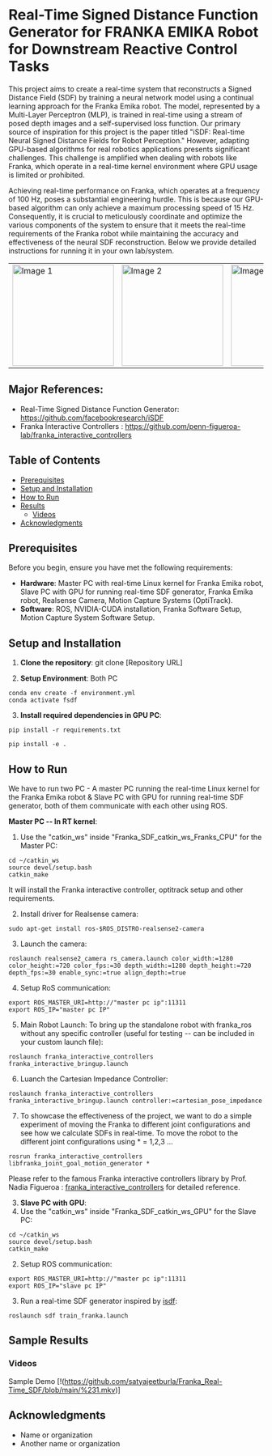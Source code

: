 # Real-Time Signed Distance Function Generator for FRANKA EMIKA Robot for Downstream Reactive Control Tasks
This project aims to create a real-time system that reconstructs a Signed Distance Field (SDF) by training a neural network model using a continual learning approach for the Franka Emika robot. The model, represented by a Multi-Layer Perceptron (MLP), is trained in real-time using a stream of posed depth images and a self-supervised loss function. Our primary source of inspiration for this project is the paper titled "iSDF: Real-time Neural Signed Distance Fields for Robot Perception." However, adapting GPU-based algorithms for real robotics applications presents significant challenges. This challenge is amplified when dealing with robots like Franka, which operate in a real-time kernel environment where GPU usage is limited or prohibited.

Achieving real-time performance on Franka, which operates at a frequency of 100 Hz, poses a substantial engineering hurdle. This is because our GPU-based algorithm can only achieve a maximum processing speed of 15 Hz. Consequently, it is crucial to meticulously coordinate and optimize the various components of the system to ensure that it meets the real-time requirements of the Franka robot while maintaining the accuracy and effectiveness of the neural SDF reconstruction. Below we provide detailed instructions for running it in your own lab/system.
<table>
  <tr>
    <td>
      <img src="image/image1.jpg" width="200" alt="Image 1">
    </td>
    <td>
      <img src="image/image2.webp" width="200" alt="Image 2">
    </td>
    <td>
      <img src="image/image3.png" width="200" alt="Image 3">
    </td>
  </tr>
</table>

## Major References:
- Real-Time Signed Distance Function Generator: https://github.com/facebookresearch/iSDF
- Franka Interactive Controllers : https://github.com/penn-figueroa-lab/franka_interactive_controllers

## Table of Contents

- [Prerequisites](#prerequisites)
- [Setup and Installation](#setup-and-installation)
- [How to Run](#how-to-run)
- [Results](#results)
  - [Videos](#videos)
- [Acknowledgments](#acknowledgments)

## Prerequisites

Before you begin, ensure you have met the following requirements:
- **Hardware**: Master PC with real-time Linux kernel for Franka Emika robot, Slave PC with GPU for running real-time SDF generator, Franka Emika robot, Realsense Camera, Motion Capture Systems (OptiTrack).
- **Software**: ROS, NVIDIA-CUDA installation, Franka Software Setup, Motion Capture System Software Setup.
## Setup and Installation

1. **Clone the repository**:
git clone [Repository URL]

2. **Setup Environment**:
Both PC
```
conda env create -f environment.yml
conda activate fsdf
```

3. **Install required dependencies in GPU PC**:
```
pip install -r requirements.txt
```
```
pip install -e .
```
## How to Run

We have to run two PC - A master PC running the real-time Linux kernel for the Franka Emika robot & Slave PC with GPU for running real-time SDF generator, both of them communicate with each other using ROS.

**Master PC -- In RT kernel**:

1. Use the "catkin_ws" inside "Franka_SDF_catkin_ws_Franks_CPU" for the Master PC:
``` 
cd ~/catkin_ws
source devel/setup.bash
catkin_make
```
It will install the Franka interactive controller, optitrack setup and other requirements.

2. Install driver for Realsense camera:
```
sudo apt-get install ros-$ROS_DISTRO-realsense2-camera
```
3. Launch the camera:
```
roslaunch realsense2_camera rs_camera.launch color_width:=1280 color_height:=720 color_fps:=30 depth_width:=1280 depth_height:=720 depth_fps:=30 enable_sync:=true align_depth:=true
```
4. Setup RoS communication:
```
export ROS_MASTER_URI=http://"master pc ip":11311
export ROS_IP="master pc IP"
```
5. Main Robot Launch:
To bring up the standalone robot with franka_ros without any specific controller (useful for testing -- can be included in your custom launch file):
```
roslaunch franka_interactive_controllers franka_interactive_bringup.launch
```
6. Luanch the Cartesian Impedance Controller:
```
roslaunch franka_interactive_controllers franka_interactive_bringup.launch controller:=cartesian_pose_impedance
```

7. To showcase the effectiveness of the project, we want to do a simple experiment of moving the Franka to different joint configurations and see how we calculate SDFs in real-time. To move the robot to the different joint configurations using * = 1,2,3 ... 
```
rosrun franka_interactive_controllers libfranka_joint_goal_motion_generator *
```

Please refer to the famous Franka interactive controllers library by Prof. Nadia Figueroa : [franka_interactive_controllers](https://github.com/nbfigueroa/franka_interactive_controllers/tree/main#cartesian-impedance-controller-with-pose-command) for detailed reference.



3. **Slave PC with GPU**:
1. Use the "catkin_ws" inside "Franka_SDF_catkin_ws_GPU" for the Slave PC:
``` 
cd ~/catkin_ws
source devel/setup.bash
catkin_make
```
2. Setup ROS communication:
```
export ROS_MASTER_URI=http://"master pc ip":11311
export ROS_IP="slave pc IP"
```

3. Run a real-time SDF generator inspired by [isdf](https://github.com/facebookresearch/iSDF/tree/main):
```
roslaunch sdf train_franka.launch
```
## Sample Results

### Videos

Sample Demo
[!(https://github.com/satyajeetburla/Franka_Real-Time_SDF/blob/main/%231.mkv)]



## Acknowledgments

- Name or organization
- Another name or organization


